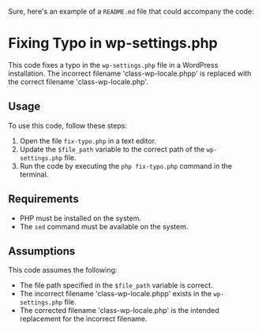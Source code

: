 Sure, here's an example of a `README.md` file that could accompany the code:

# Fixing Typo in wp-settings.php

This code fixes a typo in the `wp-settings.php` file in a WordPress installation. The incorrect filename 'class-wp-locale.phpp' is replaced with the correct filename 'class-wp-locale.php'.

## Usage

To use this code, follow these steps:

1. Open the file `fix-typo.php` in a text editor.
2. Update the `$file_path` variable to the correct path of the `wp-settings.php` file.
3. Run the code by executing the `php fix-typo.php` command in the terminal.

## Requirements

- PHP must be installed on the system.
- The `sed` command must be available on the system.

## Assumptions

This code assumes the following:

- The file path specified in the `$file_path` variable is correct.
- The incorrect filename 'class-wp-locale.phpp' exists in the `wp-settings.php` file.
- The corrected filename 'class-wp-locale.php' is the intended replacement for the incorrect filename.

